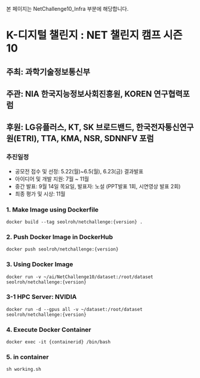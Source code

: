 본 페이지는 NetChallenge10_Infra 부분에 해당합니다.

# K-디지털 챌린지 : NET 챌린지 캠프 시즌 10

## 주최: 과학기술정보통신부
## 주관: NIA 한국지능정보사회진흥원, KOREN 연구협력포럼
## 후원: LG유플러스, KT, SK 브로드밴드, 한국전자통신연구원(ETRI), TTA, KMA, NSR, SDNNFV 포럼


### 추진일정

+ 공모전 접수 및 선정: 5.22(월)~6.5(월), 6.23(금) 결과발표
+ 아이디어 및 개발 지원: 7월 ~ 11월
+ 중간 발표: 9월 14일 목요일, 발표자: 노설 (PPT발표 1회, 시연영상 발표 2회)
+ 최종 평가 및 시상: 11월


### 1. Make Image using Dockerfile 
```
docker build --tag seolroh/netchallenge:{version} .
``````
### 2. Push Docker Image in DockerHub
```
docker push seolroh/netchallenge:{version}
```

### 3. Using Docker Image
```
docker run -v ~/ai/NetChallenge10/dataset:/root/dataset seolroh/netchallenge:{version}
```
### 3-1 HPC Server: NVIDIA 
```
docker run -d --gpus all -v ~/dataset:/root/dataset seolroh/netchallenge:{version}
``````
### 4. Execute Docker Container
```
docker exec -it {containerid} /bin/bash
```

### 5. in container
```
sh working.sh
```